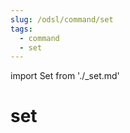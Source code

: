 ```yaml
---
slug: /odsl/command/set
tags:
  - command
  - set
---
```

import Set from './_set.md'

set
=========

<Set />